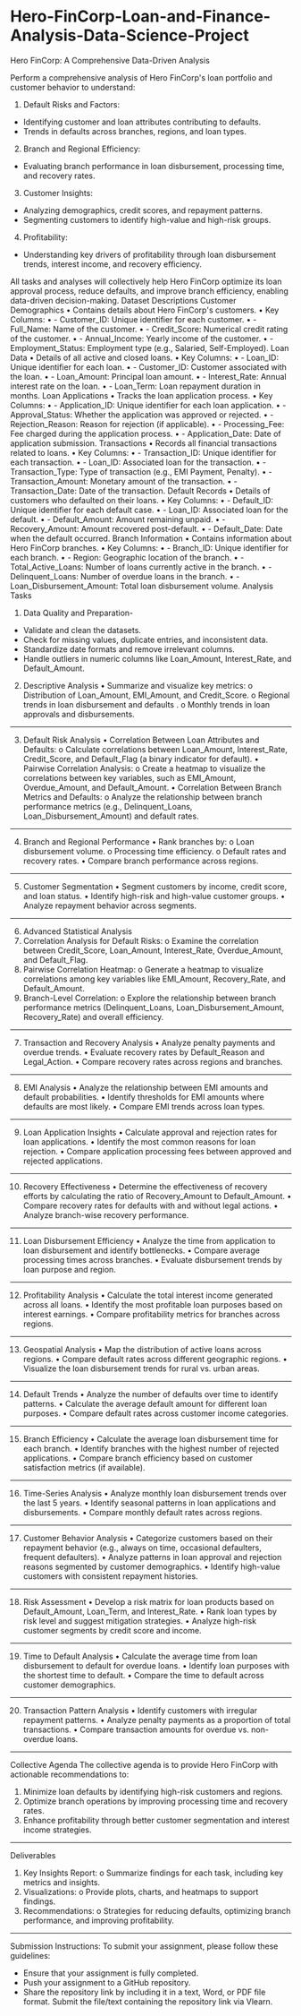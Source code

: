 # Hero-FinCorp-Loan-and-Finance-Analysis-Data-Science-Project

Hero FinCorp: A Comprehensive Data-Driven Analysis

Perform a comprehensive analysis of Hero FinCorp's loan portfolio and customer behavior to understand:
1. Default Risks and Factors:
  - Identifying customer and loan attributes contributing to defaults.
  - Trends in defaults across branches, regions, and loan types.
2. Branch and Regional Efficiency:
  - Evaluating branch performance in loan disbursement, processing time, and recovery rates.
3. Customer Insights:
  - Analyzing demographics, credit scores, and repayment patterns.
  - Segmenting customers to identify high-value and high-risk groups.
4. Profitability:
  - Understanding key drivers of profitability through loan disbursement trends, interest income, and recovery efficiency.

All tasks and analyses will collectively help Hero FinCorp optimize its loan approval process, reduce defaults, and improve branch efficiency, enabling data-driven decision-making.
Dataset Descriptions
Customer Demographics
•	Contains details about Hero FinCorp's customers.
•	Key Columns:
•	- Customer_ID: Unique identifier for each customer.
•	- Full_Name: Name of the customer.
•	- Credit_Score: Numerical credit rating of the customer.
•	- Annual_Income: Yearly income of the customer.
•	- Employment_Status: Employment type (e.g., Salaried, Self-Employed).
Loan Data
•	Details of all active and closed loans.
•	Key Columns:
•	- Loan_ID: Unique identifier for each loan.
•	- Customer_ID: Customer associated with the loan.
•	- Loan_Amount: Principal loan amount.
•	- Interest_Rate: Annual interest rate on the loan.
•	- Loan_Term: Loan repayment duration in months.
Loan Applications
•	Tracks the loan application process.
•	Key Columns:
•	- Application_ID: Unique identifier for each loan application.
•	- Approval_Status: Whether the application was approved or rejected.
•	- Rejection_Reason: Reason for rejection (if applicable).
•	- Processing_Fee: Fee charged during the application process.
•	- Application_Date: Date of application submission.
Transactions
•	Records all financial transactions related to loans.
•	Key Columns:
•	- Transaction_ID: Unique identifier for each transaction.
•	- Loan_ID: Associated loan for the transaction.
•	- Transaction_Type: Type of transaction (e.g., EMI Payment, Penalty).
•	- Transaction_Amount: Monetary amount of the transaction.
•	- Transaction_Date: Date of the transaction.
Default Records
•	Details of customers who defaulted on their loans.
•	Key Columns:
•	- Default_ID: Unique identifier for each default case.
•	- Loan_ID: Associated loan for the default.
•	- Default_Amount: Amount remaining unpaid.
•	- Recovery_Amount: Amount recovered post-default.
•	- Default_Date: Date when the default occurred.
Branch Information
•	Contains information about Hero FinCorp branches.
•	Key Columns:
•	- Branch_ID: Unique identifier for each branch.
•	- Region: Geographic location of the branch.
•	- Total_Active_Loans: Number of loans currently active in the branch.
•	- Delinquent_Loans: Number of overdue loans in the branch.
•	- Loan_Disbursement_Amount: Total loan disbursement volume.
Analysis Tasks
1. Data Quality and Preparation-
- Validate and clean the datasets.
- Check for missing values, duplicate entries, and inconsistent data.
- Standardize date formats and remove irrelevant columns.
- Handle outliers in numeric columns like Loan_Amount, Interest_Rate, and Default_Amount.


2. Descriptive Analysis
•	Summarize and visualize key metrics:
o	Distribution of Loan_Amount, EMI_Amount, and Credit_Score.
o	Regional trends in loan disbursement and defaults .
o	Monthly trends in loan approvals and disbursements.
________________________________________
3. Default Risk Analysis
•	Correlation Between Loan Attributes and Defaults:
o	Calculate correlations between Loan_Amount, Interest_Rate, Credit_Score, and Default_Flag (a binary indicator for default).
•	Pairwise Correlation Analysis:
o	Create a heatmap to visualize the correlations between key variables, such as EMI_Amount, Overdue_Amount, and Default_Amount.
•	Correlation Between Branch Metrics and Defaults:
o	Analyze the relationship between branch performance metrics (e.g., Delinquent_Loans, Loan_Disbursement_Amount) and default rates.
________________________________________
4. Branch and Regional Performance
•	Rank branches by:
o	Loan disbursement volume.
o	Processing time efficiency.
o	Default rates and recovery rates.
•	Compare branch performance across regions.


________________________________________


5. Customer Segmentation
•	Segment customers by income, credit score, and loan status.
•	Identify high-risk and high-value customer groups.
•	Analyze repayment behavior across segments.
________________________________________
6. Advanced Statistical Analysis
1.	Correlation Analysis for Default Risks:
o	Examine the correlation between Credit_Score, Loan_Amount, Interest_Rate, Overdue_Amount, and Default_Flag.
2.	Pairwise Correlation Heatmap:
o	Generate a heatmap to visualize correlations among key variables like EMI_Amount, Recovery_Rate, and Default_Amount.
3.	Branch-Level Correlation:
o	Explore the relationship between branch performance metrics (Delinquent_Loans, Loan_Disbursement_Amount, Recovery_Rate) and overall efficiency.
________________________________________
7. Transaction and Recovery Analysis
•	Analyze penalty payments and overdue trends.
•	Evaluate recovery rates by Default_Reason and Legal_Action.
•	Compare recovery rates across regions and branches.
________________________________________
8. EMI Analysis
•	Analyze the relationship between EMI amounts and default probabilities.
•	Identify thresholds for EMI amounts where defaults are most likely.
•	Compare EMI trends across loan types.
________________________________________
9. Loan Application Insights
•	Calculate approval and rejection rates for loan applications.
•	Identify the most common reasons for loan rejection.
•	Compare application processing fees between approved and rejected applications.
________________________________________
10. Recovery Effectiveness
•	Determine the effectiveness of recovery efforts by calculating the ratio of Recovery_Amount to Default_Amount.
•	Compare recovery rates for defaults with and without legal actions.
•	Analyze branch-wise recovery performance.
________________________________________
11. Loan Disbursement Efficiency
•	Analyze the time from application to loan disbursement and identify bottlenecks.
•	Compare average processing times across branches.
•	Evaluate disbursement trends by loan purpose and region.
________________________________________
12. Profitability Analysis
•	Calculate the total interest income generated across all loans.
•	Identify the most profitable loan purposes based on interest earnings.
•	Compare profitability metrics for branches across regions.
________________________________________
13. Geospatial Analysis
•	Map the distribution of active loans across regions.
•	Compare default rates across different geographic regions.
•	Visualize the loan disbursement trends for rural vs. urban areas.
________________________________________
14. Default Trends
•	Analyze the number of defaults over time to identify patterns.
•	Calculate the average default amount for different loan purposes.
•	Compare default rates across customer income categories.
________________________________________
15. Branch Efficiency
•	Calculate the average loan disbursement time for each branch.
•	Identify branches with the highest number of rejected applications.
•	Compare branch efficiency based on customer satisfaction metrics (if available).
________________________________________
16. Time-Series Analysis
•	Analyze monthly loan disbursement trends over the last 5 years.
•	Identify seasonal patterns in loan applications and disbursements.
•	Compare monthly default rates across regions.
________________________________________
17. Customer Behavior Analysis
•	Categorize customers based on their repayment behavior (e.g., always on time, occasional defaulters, frequent defaulters).
•	Analyze patterns in loan approval and rejection reasons segmented by customer demographics.
•	Identify high-value customers with consistent repayment histories.
________________________________________
18. Risk Assessment
•	Develop a risk matrix for loan products based on Default_Amount, Loan_Term, and Interest_Rate.
•	Rank loan types by risk level and suggest mitigation strategies.
•	Analyze high-risk customer segments by credit score and income.
________________________________________
19. Time to Default Analysis
•	Calculate the average time from loan disbursement to default for overdue loans.
•	Identify loan purposes with the shortest time to default.
•	Compare the time to default across customer demographics.
________________________________________
20. Transaction Pattern Analysis
•	Identify customers with irregular repayment patterns.
•	Analyze penalty payments as a proportion of total transactions.
•	Compare transaction amounts for overdue vs. non-overdue loans.
________________________________________
Collective Agenda
The collective agenda is to provide Hero FinCorp with actionable recommendations to:
1.	Minimize loan defaults by identifying high-risk customers and regions.
2.	Optimize branch operations by improving processing time and recovery rates.
3.	Enhance profitability through better customer segmentation and interest income strategies.
________________________________________
Deliverables
1.	Key Insights Report:
o	Summarize findings for each task, including key metrics and insights.
2.	Visualizations:
o	Provide plots, charts, and heatmaps to support findings.
3.	Recommendations:
o	Strategies for reducing defaults, optimizing branch performance, and improving profitability.

________________________________________
Submission Instructions:
To submit your assignment, please follow these guidelines:
- Ensure that your assignment is fully completed.
- Push your assignment to a GitHub repository.
- Share the repository link by including it in a text, Word, or PDF file format.
Submit the file/text containing the repository link via Vlearn.

